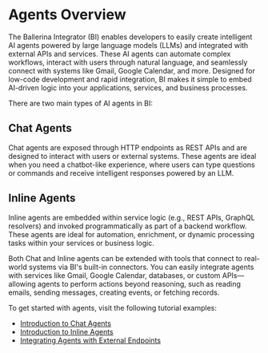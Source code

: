 # Agents Overview

The Ballerina Integrator (BI) enables developers to easily create intelligent AI agents powered by large language models (LLMs) and integrated with external APIs and services. These AI agents can automate complex workflows, interact with users through natural language, and seamlessly connect with systems like Gmail, Google Calendar, and more. Designed for low-code development and rapid integration, BI makes it simple to embed AI-driven logic into your applications, services, and business processes.

There are two main types of AI agents in BI:

## Chat Agents

Chat agents are exposed through HTTP endpoints as REST APIs and are designed to interact with users or external systems. These agents are ideal when you need a chatbot-like experience, where users can type questions or commands and receive intelligent responses powered by an LLM.

## Inline Agents

Inline agents are embedded within service logic (e.g., REST APIs, GraphQL resolvers) and invoked programmatically as part of a backend workflow. These agents are ideal for automation, enrichment, or dynamic processing tasks within your services or business logic.

Both Chat and Inline agents can be extended with tools that connect to real-world systems via BI's built-in connectors. You can easily integrate agents with services like Gmail, Google Calendar, databases, or custom APIs—allowing agents to perform actions beyond reasoning, such as reading emails, sending messages, creating events, or fetching records.

To get started with agents, visit the following tutorial examples:

* [Introduction to Chat Agents](/learn/ai/agents/introduction-to-chat-agents/)
* [Introduction to Inline Agents](/learn/ai/agents/introduction-to-inline-agents/)
* [Integrating Agents with External Endpoints](/learn/ai/agents/integrating-agents-with-external-endpoints/)
